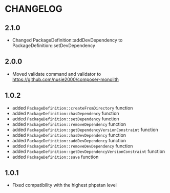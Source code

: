 # CHANGELOG

## 2.1.0
 - Changed PackageDefinition::addDevDependency to PackageDefinition::setDevDependency

## 2.0.0
 - Moved validate command and validator to https://github.com/nusje2000/composer-monolith

## 1.0.2
 - added `PackageDefinition::createFromDirectory` function
 - added `PackageDefinition::hasDependency` function
 - added `PackageDefinition::setDependency` function
 - added `PackageDefinition::removeDependency` function
 - added `PackageDefinition::getDependencyVersionConstraint` function
 - added `PackageDefinition::hasDevDependency` function
 - added `PackageDefinition::addDevDependency` function
 - added `PackageDefinition::removeDevDependency` function
 - added `PackageDefinition::getDevDependencyVersionConstraint` function
 - added `PackageDefinition::save` function

## 1.0.1
 - Fixed compatibility with the highest phpstan level
